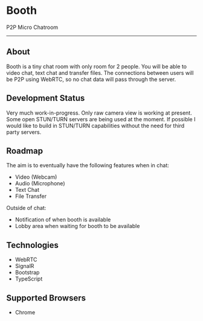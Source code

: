 # Booth #

P2P Micro Chatroom

----------

## About ##

Booth is a tiny chat room with only room for 2 people. You will be able to video chat, text chat and transfer files. The connections between users will be P2P using WebRTC, so no chat data will pass through the server.

## Development Status ##

Very much work-in-progress. Only raw camera view is working at present. Some open STUN/TURN servers are being used at the moment. If possible I would like to build in STUN/TURN capabilities without the need for third party servers.

## Roadmap ##

The aim is to eventually have the following features when in chat:

- Video (Webcam)
- Audio (Microphone)
- Text Chat
- File Transfer

Outside of chat:

- Notification of when booth is available
- Lobby area when waiting for booth to be available

## Technologies ##

- WebRTC
- SignalR
- Bootstrap
- TypeScript

## Supported Browsers ##

- Chrome